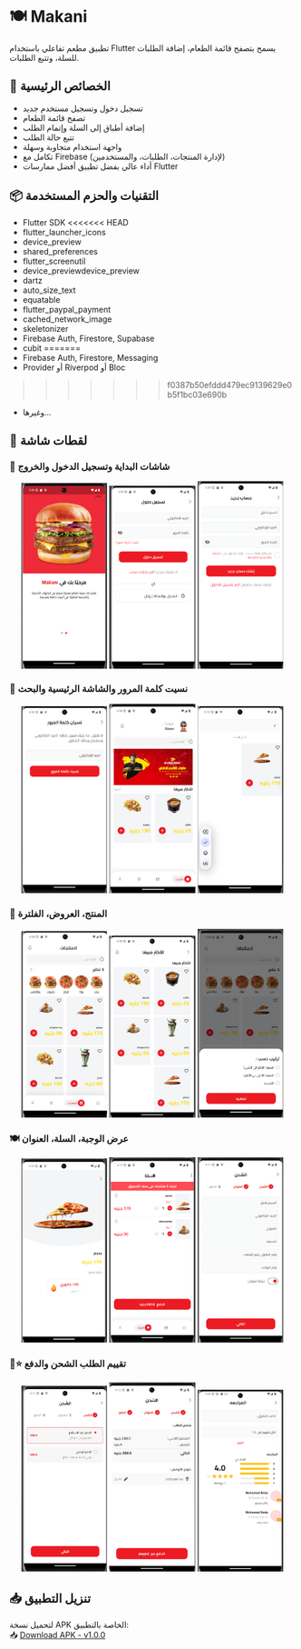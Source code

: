 # 🍽️ Makani

تطبيق مطعم تفاعلي باستخدام Flutter يسمح بتصفح قائمة الطعام، إضافة الطلبات للسلة، وتتبع الطلبات.

## 🚀 الخصائص الرئيسية

- تسجيل دخول وتسجيل مستخدم جديد
- تصفح قائمة الطعام
- إضافة أطباق إلى السلة وإتمام الطلب
- تتبع حالة الطلب
- واجهة استخدام متجاوبة وسهلة
- تكامل مع Firebase (لإدارة المنتجات، الطلبات، والمستخدمين)
- أداء عالي بفضل تطبيق أفضل ممارسات Flutter

## 📦 التقنيات والحزم المستخدمة

- Flutter SDK
<<<<<<< HEAD
- flutter_launcher_icons
- device_preview
- shared_preferences
- flutter_screenutil
- device_previewdevice_preview
- dartz
- auto_size_text
- equatable
- flutter_paypal_payment
- cached_network_image
- skeletonizer
- Firebase Auth, Firestore, Supabase
- cubit 
=======
- Firebase Auth, Firestore, Messaging
- Provider أو Riverpod أو Bloc
>>>>>>> f0387b50efddd479ec9139629e0b5f1bc03e690b
- وغيرها...

## 📸 لقطات شاشة

### 🧭 شاشات البداية وتسجيل الدخول والخروج

<div align="center">
  <img src="screenshots/onbording.png" width="30%" />
  <img src="screenshots/login.png" width="30%" />
  <img src="screenshots/logout.png" width="30%" />
</div>

### 🔐 نسيت كلمة المرور والشاشة الرئيسية والبحث

<div align="center">
  <img src="screenshots/forgetpass.png" width="30%" />
  <img src="screenshots/home.png" width="30%" />
  <img src="screenshots/search.png" width="30%" />
</div>

### 🍔 المنتج، العروض، الفلترة

<div align="center">
  <img src="screenshots/product.png" width="30%" />
  <img src="screenshots/moreselling.png" width="30%" />
  <img src="screenshots/filter.png" width="30%" />
</div>

### 🍽️ عرض الوجبة، السلة، العنوان

<div align="center">
  <img src="screenshots/display.png" width="30%" />
  <img src="screenshots/cart.png" width="30%" />
  <img src="screenshots/address.png" width="30%" />
</div>

### 🚚⭐ تقييم الطلب الشحن والدفع

<div align="center">
  <img src="screenshots/sheping.png" width="30%" />
  <img src="screenshots/check.png" width="30%" />
  <img src="screenshots/rate.png" width="30%" />

</div>


## 📥 تنزيل التطبيق

لتحميل نسخة APK الخاصة بالتطبيق:  
📥 [Download APK - v1.0.0](build/app/outputs/flutter-apk/app-release.apk)


